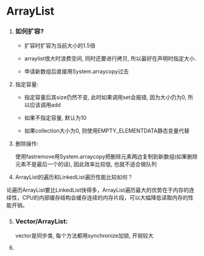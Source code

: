 # ArrayList

1. ### 如何扩容? 

   

   - 扩容时扩容为当前大小的1.5倍

   - arraylist很大时浪费空间, 同时还要进行拷贝, 所以最好在声明时指定大小.
   - 申请新数组后直接用System.arraycopy过去

2. 指定容量:

   - 指定容量后其size仍然不变, 此时如果调用set会报错, 因为大小仍为0, 所以应该调用add

   - 如果不指定容量, 默认为10
   - 如果collection大小为0, 则使用EMPTY_ELEMENTDATA静态变量代替

3. 删除操作:

   使用fastremove用System.arraycopy把删除元素两边复制到新数组(如果删除元素不是最后一个的话), 因此效率比较低, 也就不适合做队列
   
4. ArrayList的遍历和LinkedList遍历性能比较如何？

论遍历ArrayList要比LinkedList快得多，ArrayList遍历最大的优势在于内存的连续性，CPU的内部缓存结构会缓存连续的内存片段，可以大幅降低读取内存的性能开销。

5. ### Vector/ArrayList:

   vector是同步类, 每个方法都用synchronize加锁, 开销较大

6. 



